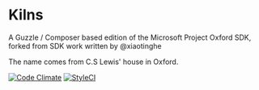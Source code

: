 # Kilns

A Guzzle / Composer based edition of the Microsoft Project Oxford SDK, forked from SDK work written by @xiaotinghe

The name comes from C.S Lewis' house in Oxford.

[![Code Climate](https://codeclimate.com/github/absalomedia/kilns/badges/gpa.svg)](https://codeclimate.com/github/absalomedia/kilns) [![StyleCI](https://styleci.io/repos/69513749/shield?branch=master)](https://styleci.io/repos/69513749)

